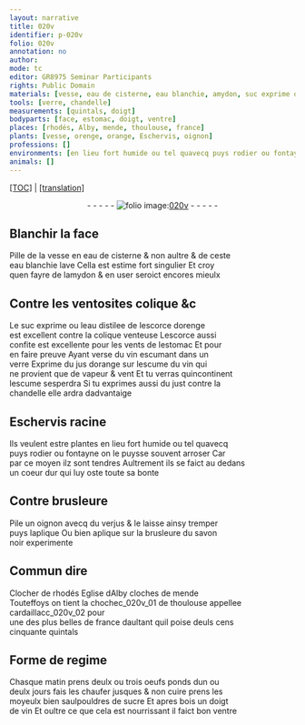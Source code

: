 ```yaml
---
layout: narrative
title: 020v
identifier: p-020v
folio: 020v
annotation: no
author:
mode: tc
editor: GR8975 Seminar Participants
rights: Public Domain
materials: [vesse, eau de cisterne, eau blanchie, amydon, suc exprime ou leau distilee de lescorce dorenge, escorce aussi confite, vin escumant, verre, jus dorange, escume du vin, just, oignon, verjus, savon noir, oeufs, moyeulx, sucre, vin]
tools: [verre, chandelle]
measurements: [quintals, doigt]
bodyparts: [face, estomac, doigt, ventre]
places: [rhodés, Alby, mende, thoulouse, france]
plants: [vesse, orenge, orange, Eschervis, oignon]
professions: []
environments: [en lieu fort humide ou tel quavecq puys rodier ou fontayne on le puysse souvent arroser, Eglise]
animals: []
---
```


 <p><a href="{{ site.baseurl }}/diplomatic/">[TOC]</a> | <a href="{{ site.baseurl }}/texts/p-020v_tl/" target="_blank">[translation]</a></p><div class="folio" align="center">- - - - - <a href="http://gallica.bnf.fr/ark:/12148/btv1b10500001g/f46.image" target="_blank"><img src="https://cu-mkp.github.io/2017-workshop-edition/assets/photo-icon.png" alt="folio image: " style="display:inline-block; margin-bottom:-3px;"/>020v</a> - - - - - </div>  
  

## Blanchir la <span class="bp">face</span>

 
Pille de la <span class="m"><span class="pa">vesse</span></span> en <span class="m">eau de cisterne</span> & non aultre & de ceste<br/> <span class="m">eau blanchie</span> lave Cella est estime fort singulier Et croy<br/> quen fayre de l<span class="m">amydon</span> & en user seroict encores mieulx 
 
 
  

## Contre les ventosites colique &c

 
Le <span class="m">suc exprime ou leau <span class="del"><span class="ill"></span></span> distilee de lescorce d<span class="pa">orenge</span></span><br/> est excellent contre la colique venteuse L<span class="m">escorce aussi<br/> confite</span> est excellente pour les vents de l<span class="bp">estomac</span> Et pour<br/> en faire preuve Ayant verse du <span class="m">vin escumant</span> dans un<br/> <span class="tl"><span class="m">verre</span></span> Exprime du <span class="m">jus d<span class="pa">orange</span></span> sur l<span class="m">escume du vin</span> qui<br/> ne provient que de vapeur & vent Et tu verras quincontinent<br/> lescume sesperdra Si tu exprimes aussi du <span class="m">just</span> contre la<br/> <span class="tl">chandelle</span> elle ardra dadvantaige 
 
 
  

## <span class="pa">Eschervis</span> racine

 
Ils veulent estre plantes <span class="env">en lieu fort humide ou tel quavecq<br/> puys rodier ou fontayne on le puysse souvent arroser</span> Car<br/> par ce moyen ilz sont tendres Aultrement ils se faict au deda<span class="exp">n</span>s<br/> un coeur dur qui luy oste toute sa bonte 
 
 
  

## Contre brusleure

 
Pile un <span class="m"><span class="pa">oignon</span></span> avecq du <span class="m">verjus</span> & le laisse ainsy tremper<br/> puys laplique Ou bien aplique sur la brusleure du <span class="m">savo<span class="exp">n</span><br/> noir</span> experimente 
 
 
  

## Commu<span class="exp">n</span> dire

 
Clocher de <span class="pl">rhodés</span> <span class="env">Eglise</span> d<span class="pl">Alby</span> cloches de <span class="pl">mende</span><br/> Touteffoys on tient la chochec_020v_01 de <span class="pl">th<span class="exp">ou</span>l<span class="exp">ous</span>e</span> appellee cardaillacc_020v_02 pour<br/> une des plus belles de <span class="pl">france</span> daultant quil poise deuls cens<br/> cinquante <span class="ms">quintals</span> 
 
 
  

## Forme de regime

 
<span class="tmp">Chasque matin</span> prens deulx ou trois <span class="m">oeufs</span> ponds dun ou<br/> deulx <span class="tmp">jours</span> fais les chaufer <span class="del">jusques</span> & non cuire prens les<br/> <span class="m">moyeulx</span> bien saulpouldres de <span class="m">sucre</span> Et apres bois un <span class="ms"><span class="bp">doigt</span></span><br/> de <span class="m">vin</span> Et oultre ce que cela est nourrissant il faict bon <span class="bp">ventre</span> 
 
 